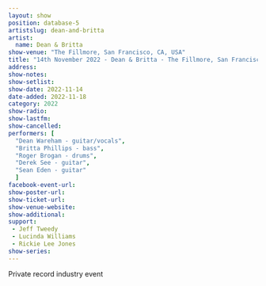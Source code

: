 ```yaml
---
layout: show
position: database-5
artistslug: dean-and-britta
artist:
  name: Dean & Britta
show-venue: "The Fillmore, San Francisco, CA, USA"
title: "14th November 2022 - Dean & Britta - The Fillmore, San Francisco, CA, USA"
address: 
show-notes: 
show-setlist:
show-date: 2022-11-14
date-added: 2022-11-18
category: 2022
show-radio:
show-lastfm:
show-cancelled:
performers: [
  "Dean Wareham - guitar/vocals",
  "Britta Phillips - bass",
  "Roger Brogan - drums",
  "Derek See - guitar",
  "Sean Eden - guitar"
  ]
facebook-event-url:
show-poster-url: 
show-ticket-url: 
show-venue-website:
show-additional:
support:
 - Jeff Tweedy
 - Lucinda Williams
 - Rickie Lee Jones
show-series: 
---
```

Private record industry event
